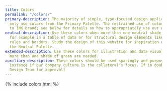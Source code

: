 ```yaml
---
title: Colors
permalink: "/colors/"
primary-description: The majority of simple, type-focused design applications should
  only use colors from the Primary Palette. The restrained use of color is essential
  to INK brand; see below for details on how to appropriately use our other colors.
neutral-description: Use these colors when more than one neutral shade are needed,
  for example in a table of data or for structural design elements like horizontal
  rules and borders. Study the design of this website for inspiration on how to use
  the Neutral Palette.
extended-description: Use these colors for illustration and data visualization when
  more than one shade of green are needed.
auxiliary-description: These colors should be used sparingly and purposefully, for
  instance if our company culture is the collateral's focus. If in doubt, ask the
  Design Team for approval!
---
```


{% include colors.html %}